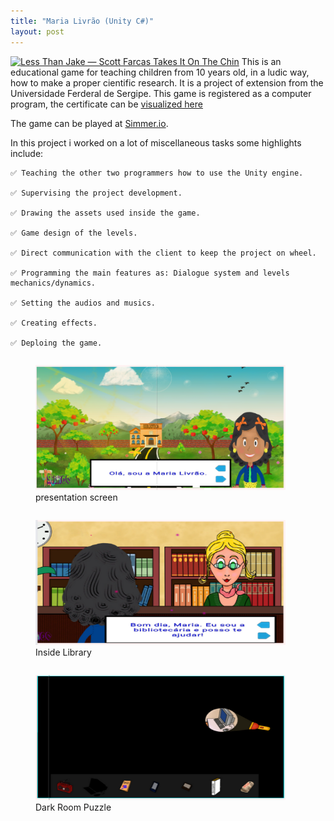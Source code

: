 ```yaml
---
title: "Maria Livrão (Unity C#)"
layout: post
---
```


[![Less Than Jake — Scott Farcas Takes It On The Chin](https://img.youtube.com/vi/n2sCvu1HF0w/0.jpg)](https://youtu.be/n2sCvu1HF0w)
This is an educational game for teaching children from 10 years old, in a ludic way, how to make a proper cientific research.
It is a project of extension from the Universidade Ferderal de Sergipe. This game is registered as a computer program, the certificate can be [visualized here](https://github.com/CaiporaGames/caiporagames.github.io/blob/master/assets/fontawesome/certificado.pdf)

The game can be played at [Simmer.io](https://simmer.io/@Maria_Livrao/trilhou).



In this project i worked on a lot of miscellaneous tasks some highlights include:

    ✅ Teaching the other two programmers how to use the Unity engine.
    
    ✅ Supervising the project development.
    
    ✅ Drawing the assets used inside the game.
    
    ✅ Game design of the levels.
    
    ✅ Direct communication with the client to keep the project on wheel.
    
    ✅ Programming the main features as: Dialogue system and levels mechanics/dynamics.
    
    ✅ Setting the audios and musics.
    
    ✅ Creating effects.
    
    ✅ Deploing the game.
    



<div class="row">
  <div class="column">    
     <figure>
            <img src="/assets/fontawesome/maria01.png" width="400" height="200" alt="maria livrao presentation screen"> 
          <figcaption>presentation screen</figcaption>
    </figure>
  </div>
  <div class="column">
     <figure>
        <img src="/assets/fontawesome/maria02.png" width="400" height="200" alt="maria livrao inside lybrary">  
      <figcaption>Inside Library</figcaption>         
      </figure>
  </div>  
     <div class="column">
     <figure>
        <img src="/assets/fontawesome/maria03.png" width="400" height="200" alt="maria livrao dark room puzzle">  
      <figcaption>Dark Room Puzzle</figcaption>         
      </figure>
  </div>  
</div>
